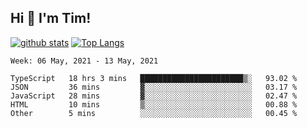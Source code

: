 ## Hi 👋 I'm Tim!
  
  [![github stats](https://github-readme-stats.vercel.app/api?username=thostetler&theme=dracula&count_private=true&show_icons=true)](https://github.com/thostetler/github-readme-stats)
  [![Top Langs](https://github-readme-stats.vercel.app/api/top-langs/?username=thostetler&layout=compact&count_private=true&theme=dracula&show_icons=true)](https://github.com/thostetler/github-readme-stats)
 
<!--START_SECTION:waka-->
```text
Week: 06 May, 2021 - 13 May, 2021

TypeScript   18 hrs 3 mins   ███████████████████████▒░   93.02 % 
JSON         36 mins         ▓░░░░░░░░░░░░░░░░░░░░░░░░   03.17 % 
JavaScript   28 mins         ▓░░░░░░░░░░░░░░░░░░░░░░░░   02.47 % 
HTML         10 mins         ▒░░░░░░░░░░░░░░░░░░░░░░░░   00.88 % 
Other        5 mins          ░░░░░░░░░░░░░░░░░░░░░░░░░   00.45 % 
```
<!--END_SECTION:waka-->
